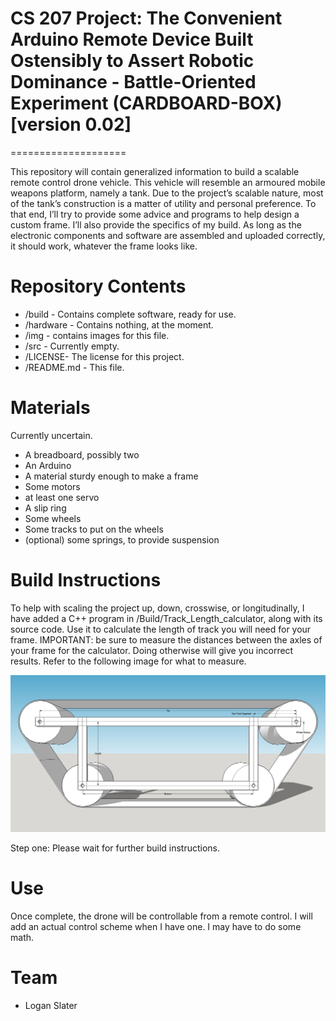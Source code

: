 # CS 207 Project: The Convenient Arduino Remote Device Built Ostensibly to Assert Robotic Dominance - Battle-Oriented Experiment (CARDBOARD-BOX) [version 0.02]
====================

This repository will contain generalized information to build a scalable remote control drone vehicle. This vehicle will resemble an armoured mobile weapons platform, namely a tank.
Due to the project’s scalable nature, most of the tank’s construction is a matter of utility and personal preference. To that end, I’ll try to provide some advice and programs to help design a custom frame. I’ll also provide the specifics of my build. As long as the electronic components and software are assembled and uploaded correctly, it should work, whatever the frame looks like.


Repository Contents
==========
* /build - Contains complete software, ready for use.
* /hardware - Contains nothing, at the moment.
* /img - contains images for this file.
* /src - Currently empty.
* /LICENSE-  The license for this project.
* /README.md - This file.

Materials
==========
Currently uncertain.
* A breadboard, possibly two
* An Arduino
* A material sturdy enough to make a frame
* Some motors
* at least one servo
* A slip ring
* Some wheels
* Some tracks to put on the wheels
* (optional) some springs, to provide suspension

Build Instructions	
==========
To help with scaling the project up, down, crosswise, or longitudinally, I have added a C++ program in /Build/Track_Length_calculator, along with its source code. Use it to calculate the length of track you will need for your frame.
IMPORTANT: be sure to measure the distances between the axles of your frame for the calculator. Doing otherwise will give you incorrect results.
Refer to the following image for what to measure.

![Alt text](https://github.com/NonGenericGeek/CS-207-Project/blob/master/img/trackLengthDiagram.jpg)

Step one: Please wait for further build instructions.

Use
=====
Once complete, the drone will be controllable from a remote control. I will add an actual control scheme when I have one. I may have to do some math.

Team
=====
* Logan Slater